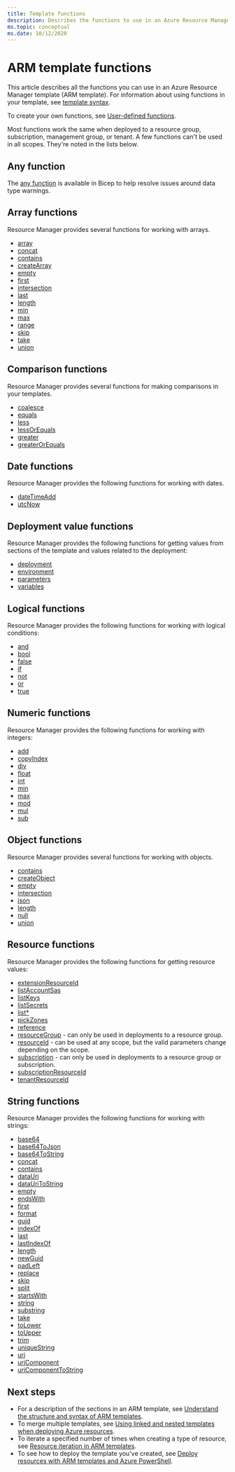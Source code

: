 ```yaml
---
title: Template functions
description: Describes the functions to use in an Azure Resource Manager template (ARM template) to retrieve values, work with strings and numerics, and retrieve deployment information.
ms.topic: conceptual
ms.date: 10/12/2020
---
```

# ARM template functions

This article describes all the functions you can use in an Azure Resource Manager template (ARM template). For information about using functions in your template, see [template syntax](template-expressions.md).

To create your own functions, see [User-defined functions](template-syntax.md#functions).

Most functions work the same when deployed to a resource group, subscription, management group, or tenant. A few functions can't be used in all scopes. They're noted in the lists below.

<a id="array" aria-hidden="true"></a>
<a id="concatarray" aria-hidden="true"></a>
<a id="contains" aria-hidden="true"></a>
<a id="createarray" aria-hidden="true"></a>
<a id="empty" aria-hidden="true"></a>
<a id="first" aria-hidden="true"></a>
<a id="intersection" aria-hidden="true"></a>
<a id="last" aria-hidden="true"></a>
<a id="length" aria-hidden="true"></a>
<a id="min" aria-hidden="true"></a>
<a id="max" aria-hidden="true"></a>
<a id="range" aria-hidden="true"></a>
<a id="skip" aria-hidden="true"></a>
<a id="take" aria-hidden="true"></a>
<a id="union" aria-hidden="true"></a>

## Any function

The [any function](../bicep/template-functions-any.md) is available in Bicep to help resolve issues around data type warnings.

## Array functions

Resource Manager provides several functions for working with arrays.

* [array](template-functions-array.md#array)
* [concat](template-functions-array.md#concat)
* [contains](template-functions-array.md#contains)
* [createArray](template-functions-array.md#createarray)
* [empty](template-functions-array.md#empty)
* [first](template-functions-array.md#first)
* [intersection](template-functions-array.md#intersection)
* [last](template-functions-array.md#last)
* [length](template-functions-array.md#length)
* [min](template-functions-array.md#min)
* [max](template-functions-array.md#max)
* [range](template-functions-array.md#range)
* [skip](template-functions-array.md#skip)
* [take](template-functions-array.md#take)
* [union](template-functions-array.md#union)

<a id="coalesce" aria-hidden="true"></a>
<a id="equals" aria-hidden="true"></a>
<a id="less" aria-hidden="true"></a>
<a id="lessorequals" aria-hidden="true"></a>
<a id="greater" aria-hidden="true"></a>
<a id="greaterorequals" aria-hidden="true"></a>

## Comparison functions

Resource Manager provides several functions for making comparisons in your templates.

* [coalesce](template-functions-comparison.md#coalesce)
* [equals](template-functions-comparison.md#equals)
* [less](template-functions-comparison.md#less)
* [lessOrEquals](template-functions-comparison.md#lessorequals)
* [greater](template-functions-comparison.md#greater)
* [greaterOrEquals](template-functions-comparison.md#greaterorequals)

<a id="deployment" aria-hidden="true"></a>
<a id="parameters" aria-hidden="true"></a>
<a id="variables" aria-hidden="true"></a>

## Date functions

Resource Manager provides the following functions for working with dates.

* [dateTimeAdd](template-functions-date.md#datetimeadd)
* [utcNow](template-functions-date.md#utcnow)

## Deployment value functions

Resource Manager provides the following functions for getting values from sections of the template and values related to the deployment:

* [deployment](template-functions-deployment.md#deployment)
* [environment](template-functions-deployment.md#environment)
* [parameters](template-functions-deployment.md#parameters)
* [variables](template-functions-deployment.md#variables)

<a id="and" aria-hidden="true"></a>
<a id="bool" aria-hidden="true"></a>
<a id="if" aria-hidden="true"></a>
<a id="not" aria-hidden="true"></a>
<a id="or" aria-hidden="true"></a>

## Logical functions

Resource Manager provides the following functions for working with logical conditions:

* [and](template-functions-logical.md#and)
* [bool](template-functions-logical.md#bool)
* [false](template-functions-logical.md#false)
* [if](template-functions-logical.md#if)
* [not](template-functions-logical.md#not)
* [or](template-functions-logical.md#or)
* [true](template-functions-logical.md#true)

<a id="add" aria-hidden="true"></a>
<a id="copyindex" aria-hidden="true"></a>
<a id="div" aria-hidden="true"></a>
<a id="float" aria-hidden="true"></a>
<a id="int" aria-hidden="true"></a>
<a id="minint" aria-hidden="true"></a>
<a id="maxint" aria-hidden="true"></a>
<a id="mod" aria-hidden="true"></a>
<a id="mul" aria-hidden="true"></a>
<a id="sub" aria-hidden="true"></a>

## Numeric functions

Resource Manager provides the following functions for working with integers:

* [add](template-functions-numeric.md#add)
* [copyIndex](template-functions-numeric.md#copyindex)
* [div](template-functions-numeric.md#div)
* [float](template-functions-numeric.md#float)
* [int](template-functions-numeric.md#int)
* [min](template-functions-numeric.md#min)
* [max](template-functions-numeric.md#max)
* [mod](template-functions-numeric.md#mod)
* [mul](template-functions-numeric.md#mul)
* [sub](template-functions-numeric.md#sub)

<a id="json" aria-hidden="true"></a>

## Object functions

Resource Manager provides several functions for working with objects.

* [contains](template-functions-object.md#contains)
* [createObject](template-functions-object.md#createobject)
* [empty](template-functions-object.md#empty)
* [intersection](template-functions-object.md#intersection)
* [json](template-functions-object.md#json)
* [length](template-functions-object.md#length)
* [null](template-functions-object.md#null)
* [union](template-functions-object.md#union)

<a id="extensionResourceId" aria-hidden="true"></a>
<a id="listkeys" aria-hidden="true"></a>
<a id="list" aria-hidden="true"></a>
<a id="providers" aria-hidden="true"></a>
<a id="reference" aria-hidden="true"></a>
<a id="resourcegroup" aria-hidden="true"></a>
<a id="resourceid" aria-hidden="true"></a>
<a id="subscription" aria-hidden="true"></a>
<a id="subscriptionResourceId" aria-hidden="true"></a>
<a id="tenantResourceId" aria-hidden="true"></a>

## Resource functions

Resource Manager provides the following functions for getting resource values:

* [extensionResourceId](template-functions-resource.md#extensionresourceid)
* [listAccountSas](template-functions-resource.md#list)
* [listKeys](template-functions-resource.md#listkeys)
* [listSecrets](template-functions-resource.md#list)
* [list*](template-functions-resource.md#list)
* [pickZones](template-functions-resource.md#pickzones)
* [reference](template-functions-resource.md#reference)
* [resourceGroup](template-functions-resource.md#resourcegroup) - can only be used in deployments to a resource group.
* [resourceId](template-functions-resource.md#resourceid) - can be used at any scope, but the valid parameters change depending on the scope.
* [subscription](template-functions-resource.md#subscription) - can only be used in deployments to a resource group or subscription.
* [subscriptionResourceId](template-functions-resource.md#subscriptionresourceid)
* [tenantResourceId](template-functions-resource.md#tenantresourceid)

<a id="base64" aria-hidden="true"></a>
<a id="base64tojson" aria-hidden="true"></a>
<a id="base64tostring" aria-hidden="true"></a>
<a id="concat" aria-hidden="true"></a>
<a id="containsstring" aria-hidden="true"></a>
<a id="datauri" aria-hidden="true"></a>
<a id="datauritostring" aria-hidden="true"></a>
<a id="emptystring" aria-hidden="true"></a>
<a id="endswith" aria-hidden="true"></a>
<a id="firststring" aria-hidden="true"></a>
<a id="guid" aria-hidden="true"></a>
<a id="indexof" aria-hidden="true"></a>
<a id="laststring" aria-hidden="true"></a>
<a id="lastindexof" aria-hidden="true"></a>
<a id="lengthstring" aria-hidden="true"></a>
<a id="padleft" aria-hidden="true"></a>
<a id="replace" aria-hidden="true"></a>
<a id="skipstring" aria-hidden="true"></a>
<a id="split" aria-hidden="true"></a>
<a id="startswith" aria-hidden="true"></a>
<a id="string" aria-hidden="true"></a>
<a id="substring" aria-hidden="true"></a>
<a id="takestring" aria-hidden="true"></a>
<a id="tolower" aria-hidden="true"></a>
<a id="toupper" aria-hidden="true"></a>
<a id="trim" aria-hidden="true"></a>
<a id="uniquestring" aria-hidden="true"></a>
<a id="uri" aria-hidden="true"></a>
<a id="uricomponent" aria-hidden="true"></a>
<a id="uricomponenttostring" aria-hidden="true"></a>

## String functions

Resource Manager provides the following functions for working with strings:

* [base64](template-functions-string.md#base64)
* [base64ToJson](template-functions-string.md#base64tojson)
* [base64ToString](template-functions-string.md#base64tostring)
* [concat](template-functions-string.md#concat)
* [contains](template-functions-string.md#contains)
* [dataUri](template-functions-string.md#datauri)
* [dataUriToString](template-functions-string.md#datauritostring)
* [empty](template-functions-string.md#empty)
* [endsWith](template-functions-string.md#endswith)
* [first](template-functions-string.md#first)
* [format](template-functions-string.md#format)
* [guid](template-functions-string.md#guid)
* [indexOf](template-functions-string.md#indexof)
* [last](template-functions-string.md#last)
* [lastIndexOf](template-functions-string.md#lastindexof)
* [length](template-functions-string.md#length)
* [newGuid](template-functions-string.md#newguid)
* [padLeft](template-functions-string.md#padleft)
* [replace](template-functions-string.md#replace)
* [skip](template-functions-string.md#skip)
* [split](template-functions-string.md#split)
* [startsWith](template-functions-string.md#startswith)
* [string](template-functions-string.md#string)
* [substring](template-functions-string.md#substring)
* [take](template-functions-string.md#take)
* [toLower](template-functions-string.md#tolower)
* [toUpper](template-functions-string.md#toupper)
* [trim](template-functions-string.md#trim)
* [uniqueString](template-functions-string.md#uniquestring)
* [uri](template-functions-string.md#uri)
* [uriComponent](template-functions-string.md#uricomponent)
* [uriComponentToString](template-functions-string.md#uricomponenttostring)

## Next steps

* For a description of the sections in an ARM template, see [Understand the structure and syntax of ARM templates](template-syntax.md).
* To merge multiple templates, see [Using linked and nested templates when deploying Azure resources](linked-templates.md).
* To iterate a specified number of times when creating a type of resource, see [Resource iteration in ARM templates](copy-resources.md).
* To see how to deploy the template you've created, see [Deploy resources with ARM templates and Azure PowerShell](deploy-powershell.md).
